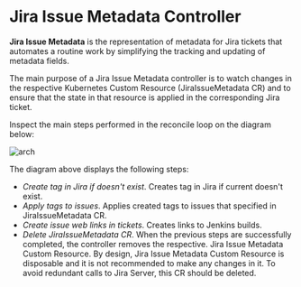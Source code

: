 # Jira Issue Metadata Controller

**Jira Issue Metadata** is the representation of metadata for Jira tickets that automates a routine work by simplifying 
the tracking and updating of metadata fields.

The main purpose of a Jira Issue Metadata controller is to watch changes in the respective Kubernetes Custom Resource 
(JiraIssueMetadata CR) and to ensure that the state in that resource is applied in the corresponding Jira ticket.
 
Inspect the main steps performed in the reconcile loop on the diagram below:

![arch](http://www.plantuml.com/plantuml/proxy?src=https://raw.githubusercontent.com/epam/edp-codebase-operator/master/docs/puml/jira_issue_metadata.puml&raw=true)

The diagram above displays the following steps:

- *Create tag in Jira if doesn't exist*. Creates tag in Jira if current doesn't exist.
- *Apply tags to issues*. Applies created tags to issues that specified in JiraIssueMetadata CR.
- *Create issue web links in tickets*. Creates links to Jenkins builds.
- *Delete JiraIssueMetadata CR*. When the previous steps are successfully completed, the controller removes the respective.
Jira Issue Metadata Custom Resource. By design, Jira Issue Metadata Custom Resource is disposable and it is not recommended to make any changes in it. 
To avoid redundant calls to Jira Server, this CR should be deleted.